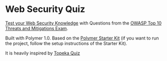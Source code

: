 # Web Security Quiz

[Test your Web Security Knowledge](https://websecurity.firebaseapp.com) with Questions from the [OWASP Top 10 Threats and Mitigations Exam](https://www.owasp.org/index.php/OWASP_Exams_Project).


Built with Polymer 1.0. Based on the [Polymer Starter Kit](https://github.com/PolymerElements/polymer-starter-kit) (if you want to run the project, follow the setup instructions of the Starter Kit).

It is heavily inspired by [Topeka Quiz](https://polymer-topeka.appspot.com/)
